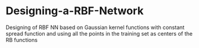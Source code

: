 # Designing-a-RBF-Network
Designing of RBF NN based on Gaussian kernel functions with constant spread function and using all the points in the training set as centers of the RB functions
